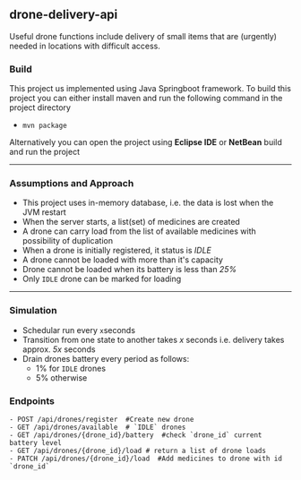 ## drone-delivery-api
Useful drone functions include delivery of small items that are (urgently) needed in locations with difficult access.

### Build
This project us implemented using Java Springboot framework. To build this project you can either install
maven and run the following command in the project directory
 - `mvn package`
 
Alternatively you can open the project using **Eclipse IDE** or **NetBean** build and run the project

---
### Assumptions and Approach
- This project uses in-memory database, i.e. the data is lost when the JVM restart
- When the server starts, a list(set) of medicines are created 
- A drone can carry load from the list of available medicines with possibility of duplication
- When a drone is initially registered, it status is *IDLE*
- A drone cannot be loaded with more than it's capacity
- Drone cannot be loaded when its battery is less than *25%*
- Only `IDLE` drone can be marked for loading
---

### Simulation
- Schedular run every `x`seconds
- Transition from one state to another takes *x* seconds i.e. delivery takes approx. *5x* seconds
- Drain drones battery every period as follows:
	- 1% for `IDLE` drones
	- 5% otherwise
	
### Endpoints
	- POST /api/drones/register  #Create new drone
	- GET /api/drones/available  # `IDLE` drones
	- GET /api/drones/{drone_id}/battery  #check `drone_id` current battery level
  	- GET /api/drones/{drone_id}/load # return a list of drone loads
	- PATCH /api/drones/{drone_id}/load  #Add medicines to drone with id `drone_id`
